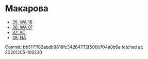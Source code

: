 # Макарова
- [35: WA 18](35.md)
- [36: WA 01](36.md)
- [37: AC](37.md)
- [38: NA](38.md)

Commit: bb5171f83abdb0818fc34264772f500b704a0b6a
 fetched at: 20201205-100230

